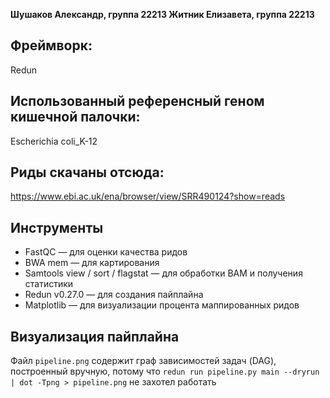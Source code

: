 **Шушаков Александр, группа 22213
Житник Елизавета, группа 22213**

## Фреймворк:
Redun
## Использованный референсный геном кишечной палочки:
Escherichia coli_K-12
## Риды скачаны отсюда:
https://www.ebi.ac.uk/ena/browser/view/SRR490124?show=reads

## Инструменты
- FastQC — для оценки качества ридов
- BWA mem — для картирования
- Samtools view / sort / flagstat — для обработки BAM и получения статистики
- Redun v0.27.0 — для создания пайплайна
- Matplotlib — для визуализации процента маппированных ридов
## Визуализация пайплайна

Файл `pipeline.png` содержит граф зависимостей задач (DAG), построенный вручную, потому что `redun run pipeline.py main --dryrun | dot -Tpng > pipeline.png` не захотел работать
